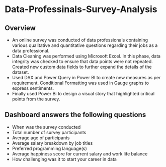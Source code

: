 # Data-Professinals-Survey-Analysis
## Overview
<ul>
  <li>An online survey was conducted of data professionals containing various qualitative and quantitative questions regarding their jobs as a data professional.</li>
  <li>Data Cleaning was performed using Microsoft Excel. In this phase, data integrity was checked to ensure that data points were not repeated. Created new custom data fields to further expand the details of the dataset.</li>
  <li>Used DAX and Power Query in Power BI  to create new measures as per requirement. Conditional Formatting was used in Gauge graphs to express sentiments.</li>
  <li>Finally used Power Bi to design a visual story that highlighted critical points from the survey.</li>
</ul>

## Dashboard answers the following questions
<ul>
  <li>When was the survey conducted</li>
  <li>Total number of survey participants</li>
  <li>Average age of participants</li>
  <li>Average salary breakdown by job titles</li>
  <li>Preferred programming language(s)</li>
  <li>Average happiness score for current salary and work life balance</li>
  <li>How challenging was it to start your career in data</li>
</ul>
